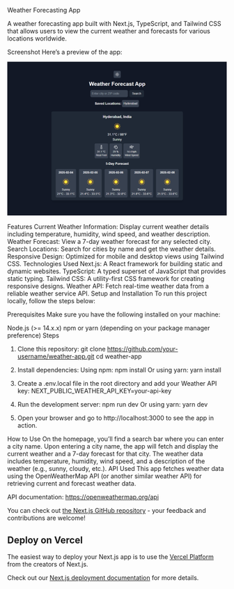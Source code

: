 Weather Forecasting App

A weather forecasting app built with Next.js, TypeScript, and Tailwind CSS that allows users to view the current weather and forecasts for various locations worldwide.

Screenshot
Here’s a preview of the app:

![Weather App Screenshot](./src/assets/screenshot.png)

Features
Current Weather Information: Display current weather details including temperature, humidity, wind speed, and weather description.
Weather Forecast: View a 7-day weather forecast for any selected city.
Search Locations: Search for cities by name and get the weather details.
Responsive Design: Optimized for mobile and desktop views using Tailwind CSS.
Technologies Used
Next.js: A React framework for building static and dynamic websites.
TypeScript: A typed superset of JavaScript that provides static typing.
Tailwind CSS: A utility-first CSS framework for creating responsive designs.
Weather API: Fetch real-time weather data from a reliable weather service API.
Setup and Installation
To run this project locally, follow the steps below:

Prerequisites
Make sure you have the following installed on your machine:

Node.js (>= 14.x.x)
npm or yarn (depending on your package manager preference)
Steps

1. Clone this repository:
   git clone https://github.com/your-username/weather-app.git
   cd weather-app

2. Install dependencies:
   Using npm: npm install Or using yarn: yarn install

3. Create a .env.local file in the root directory and add your Weather API key:
   NEXT_PUBLIC_WEATHER_API_KEY=your-api-key

4. Run the development server:
   npm run dev
   Or
   using yarn: yarn dev

5. Open your browser and go to http://localhost:3000 to see the app in action.

How to Use
On the homepage, you’ll find a search bar where you can enter a city name.
Upon entering a city name, the app will fetch and display the current weather and a 7-day forecast for that city.
The weather data includes temperature, humidity, wind speed, and a description of the weather (e.g., sunny, cloudy, etc.).
API Used
This app fetches weather data using the OpenWeatherMap API (or another similar weather API) for retrieving current and forecast weather data.

API documentation: https://openweathermap.org/api

You can check out [the Next.js GitHub repository](https://github.com/vercel/next.js) - your feedback and contributions are welcome!

## Deploy on Vercel

The easiest way to deploy your Next.js app is to use the [Vercel Platform](https://vercel.com/new?utm_medium=default-template&filter=next.js&utm_source=create-next-app&utm_campaign=create-next-app-readme) from the creators of Next.js.

Check out our [Next.js deployment documentation](https://nextjs.org/docs/pages/building-your-application/deploying) for more details.
